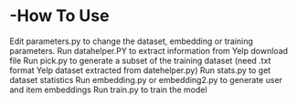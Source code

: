 # -How To Use
Edit parameters.py to change the dataset, embedding or training parameters.
Run datahelper.PY to extract information from Yelp download file
Run pick.py to generate a subset of the training dataset (need .txt format Yelp dataset extracted from datehelper.py)
Run stats.py to get dataset statistics
Run embedding.py or embedding2.py to generate user and item embeddings
Run train.py to train the model

